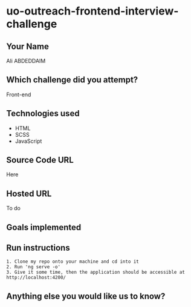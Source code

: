 # uo-outreach-frontend-interview-challenge

## Your Name

Ali ABDEDDAIM

## Which challenge did you attempt?

Front-end

## Technologies used

- HTML
- SCSS
- JavaScript

## Source Code URL

Here

## Hosted URL

To do

## Goals implemented

## Run instructions
    1. Clone my repo onto your machine and cd into it
    2. Run 'ng serve -o'
    3. Give it some time, then the application should be accessible at http://localhost:4200/

## Anything else you would like us to know?